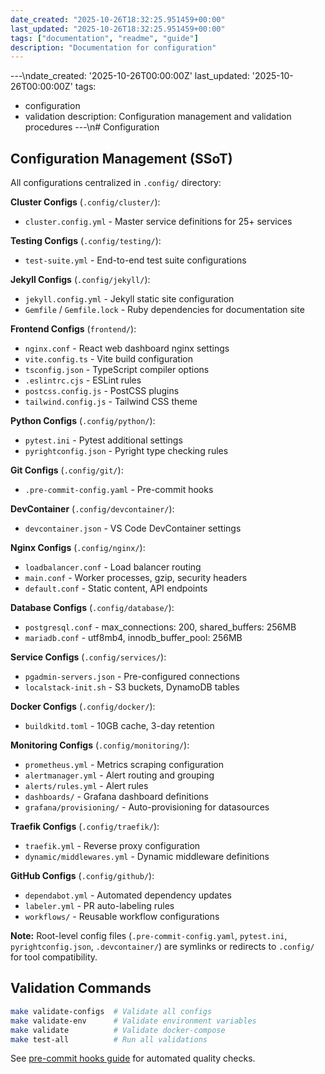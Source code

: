 ```yaml
---
date_created: "2025-10-26T18:32:25.951459+00:00"
last_updated: "2025-10-26T18:32:25.951459+00:00"
tags: ["documentation", "readme", "guide"]
description: "Documentation for configuration"
---
```


---\ndate_created: '2025-10-26T00:00:00Z'
last_updated: '2025-10-26T00:00:00Z'
tags:

- configuration
- validation
  description: Configuration management and validation procedures
  ---\n# Configuration

## Configuration Management (SSoT)

All configurations centralized in `.config/` directory:

**Cluster Configs** (`.config/cluster/`):

- `cluster.config.yml` - Master service definitions for 25+ services

**Testing Configs** (`.config/testing/`):

- `test-suite.yml` - End-to-end test suite configurations

**Jekyll Configs** (`.config/jekyll/`):

- `jekyll.config.yml` - Jekyll static site configuration
- `Gemfile` / `Gemfile.lock` - Ruby dependencies for documentation site

**Frontend Configs** (`frontend/`):

- `nginx.conf` - React web dashboard nginx settings
- `vite.config.ts` - Vite build configuration
- `tsconfig.json` - TypeScript compiler options
- `.eslintrc.cjs` - ESLint rules
- `postcss.config.js` - PostCSS plugins
- `tailwind.config.js` - Tailwind CSS theme

**Python Configs** (`.config/python/`):

- `pytest.ini` - Pytest additional settings
- `pyrightconfig.json` - Pyright type checking rules

**Git Configs** (`.config/git/`):

- `.pre-commit-config.yaml` - Pre-commit hooks

**DevContainer** (`.config/devcontainer/`):

- `devcontainer.json` - VS Code DevContainer settings

**Nginx Configs** (`.config/nginx/`):

- `loadbalancer.conf` - Load balancer routing
- `main.conf` - Worker processes, gzip, security headers
- `default.conf` - Static content, API endpoints

**Database Configs** (`.config/database/`):

- `postgresql.conf` - max_connections: 200, shared_buffers: 256MB
- `mariadb.conf` - utf8mb4, innodb_buffer_pool: 256MB

**Service Configs** (`.config/services/`):

- `pgadmin-servers.json` - Pre-configured connections
- `localstack-init.sh` - S3 buckets, DynamoDB tables

**Docker Configs** (`.config/docker/`):

- `buildkitd.toml` - 10GB cache, 3-day retention

**Monitoring Configs** (`.config/monitoring/`):

- `prometheus.yml` - Metrics scraping configuration
- `alertmanager.yml` - Alert routing and grouping
- `alerts/rules.yml` - Alert rules
- `dashboards/` - Grafana dashboard definitions
- `grafana/provisioning/` - Auto-provisioning for datasources

**Traefik Configs** (`.config/traefik/`):

- `traefik.yml` - Reverse proxy configuration
- `dynamic/middlewares.yml` - Dynamic middleware definitions

**GitHub Configs** (`.config/github/`):

- `dependabot.yml` - Automated dependency updates
- `labeler.yml` - PR auto-labeling rules
- `workflows/` - Reusable workflow configurations

**Note:** Root-level config files (`.pre-commit-config.yaml`, `pytest.ini`, `pyrightconfig.json`, `.devcontainer/`) are symlinks or redirects to `.config/` for tool compatibility.

## Validation Commands

```bash
make validate-configs  # Validate all configs
make validate-env      # Validate environment variables
make validate          # Validate docker-compose
make test-all          # Run all validations
```

See [pre-commit hooks guide](pre-commit.md) for automated quality checks.
